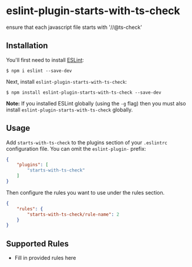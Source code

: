 # eslint-plugin-starts-with-ts-check

ensure that each javascript file starts with &#39;//@ts-check&#39;

## Installation

You'll first need to install [ESLint](http://eslint.org):

```
$ npm i eslint --save-dev
```

Next, install `eslint-plugin-starts-with-ts-check`:

```
$ npm install eslint-plugin-starts-with-ts-check --save-dev
```

**Note:** If you installed ESLint globally (using the `-g` flag) then you must also install `eslint-plugin-starts-with-ts-check` globally.

## Usage

Add `starts-with-ts-check` to the plugins section of your `.eslintrc` configuration file. You can omit the `eslint-plugin-` prefix:

```json
{
    "plugins": [
        "starts-with-ts-check"
    ]
}
```


Then configure the rules you want to use under the rules section.

```json
{
    "rules": {
        "starts-with-ts-check/rule-name": 2
    }
}
```

## Supported Rules

* Fill in provided rules here





